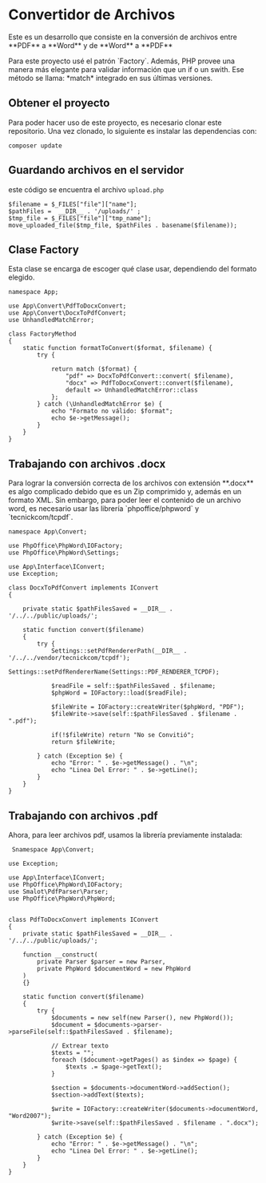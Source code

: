 # Convertidor de Archivos

<p>
    Este es un desarrollo que consiste en la conversión de archivos entre **PDF** a **Word**
    y de **Word** a **PDF**
</p>

<p>
    Para este proyecto usé el patrón `Factory`. Además, PHP provee una manera más elegante para validar información que un if o un swith. Ese método se llama: *match* integrado en sus últimas versiones.
</p>


## Obtener el proyecto

<p>
    Para poder hacer uso de este proyecto, es necesario clonar este repositorio. Una vez clonado, lo siguiente es instalar las dependencias con:
</p>

```
composer update
```

## Guardando archivos en el servidor

este código se encuentra el archivo `upload.php`

```
$filename = $_FILES["file"]["name"];
$pathFiles =  __DIR__ . '/uploads/' ;
$tmp_file = $_FILES["file"]["tmp_name"];
move_uploaded_file($tmp_file, $pathFiles . basename($filename));
```


## Clase Factory

<p>
    Esta clase se encarga de escoger qué clase usar, dependiendo del formato elegido.
</p>

```
namespace App;

use App\Convert\PdfToDocxConvert;
use App\Convert\DocxToPdfConvert;
use UnhandledMatchError;

class FactoryMethod
{
    static function formatToConvert($format, $filename) {
        try {
            
            return match ($format) {
                "pdf" => DocxToPdfConvert::convert( $filename),
                "docx" => PdfToDocxConvert::convert($filename),
                default => UnhandledMatchError::class
            };
        } catch (\UnhandledMatchError $e) {
            echo "Formato no válido: $format";
            echo $e->getMessage();
        }
    }
}
```

## Trabajando con archivos .docx

<p>
    Para lograr la conversión correcta de los archivos con extensión **.docx** es algo complicado debido que es un Zip comprimido y, además en un formato XML. Sin embargo, para poder leer el contenido de un archivo word, es necesario usar las librería `phpoffice/phpword` y `tecnickcom/tcpdf`.
</p>


```
namespace App\Convert;

use PhpOffice\PhpWord\IOFactory;
use PhpOffice\PhpWord\Settings;

use App\Interface\IConvert;
use Exception;

class DocxToPdfConvert implements IConvert
{
    
    private static $pathFilesSaved = __DIR__ . '/../../public/uploads/';

    static function convert($filename)
    {
        try {
            Settings::setPdfRendererPath(__DIR__ . '/../../vendor/tecnickcom/tcpdf');
            Settings::setPdfRendererName(Settings::PDF_RENDERER_TCPDF);
            
            $readFile = self::$pathFilesSaved . $filename;
            $phpWord = IOFactory::load($readFile);
            
            $fileWrite = IOFactory::createWriter($phpWord, "PDF");
            $fileWrite->save(self::$pathFilesSaved . $filename . ".pdf");

            if(!$fileWrite) return "No se Convitió";
            return $fileWrite;
            
        } catch (Exception $e) {
            echo "Error: " . $e->getMessage() . "\n";
            echo "Linea Del Error: " . $e->getLine();
        }   
    }
}
```

## Trabajando con archivos .pdf

<p>
    Ahora, para leer archivos pdf, usamos la librería previamente instalada:
</p>

```
 Snamespace App\Convert;

use Exception;

use App\Interface\IConvert;
use PhpOffice\PhpWord\IOFactory;
use Smalot\PdfParser\Parser;
use PhpOffice\PhpWord\PhpWord;


class PdfToDocxConvert implements IConvert
{
    private static $pathFilesSaved = __DIR__ . '/../../public/uploads/';
    
    function __construct(
        private Parser $parser = new Parser,
        private PhpWord $documentWord = new PhpWord
    )
    {}

    static function convert($filename)
    {
        try {
            $documents = new self(new Parser(), new PhpWord());
            $document = $documents->parser->parseFile(self::$pathFilesSaved . $filename);
            
            // Extrear texto
            $texts = "";
            foreach ($document->getPages() as $index => $page) {
                $texts .= $page->getText();
            }
            
            $section = $documents->documentWord->addSection();
            $section->addText($texts);

            $write = IOFactory::createWriter($documents->documentWord, "Word2007");
            $write->save(self::$pathFilesSaved . $filename . ".docx");

        } catch (Exception $e) {
            echo "Error: " . $e->getMessage() . "\n";
            echo "Linea Del Error: " . $e->getLine();
        }   
    }
}
 ```